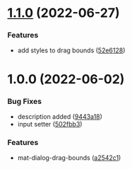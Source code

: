 # [1.1.0](https://github.com/menelai/mat-dialog-drag-bounds/compare/v1.0.0...v1.1.0) (2022-06-27)


### Features

* add styles to drag bounds ([52e6128](https://github.com/menelai/mat-dialog-drag-bounds/commit/52e61286887119acf6a58820ca139fc8c528d7ff))

# 1.0.0 (2022-06-02)


### Bug Fixes

* description added ([9443a18](https://github.com/menelai/mat-dialog-drag-bounds/commit/9443a18ca8cf3649a5610e6ebc3e31ebe0145f20))
* input setter ([502fbb3](https://github.com/menelai/mat-dialog-drag-bounds/commit/502fbb396a1b368310c4bb1b9af097f68d95921f))


### Features

* mat-dialog-drag-bounds ([a2542c1](https://github.com/menelai/mat-dialog-drag-bounds/commit/a2542c116305a9d338ded4211444ba7027757dd1))
